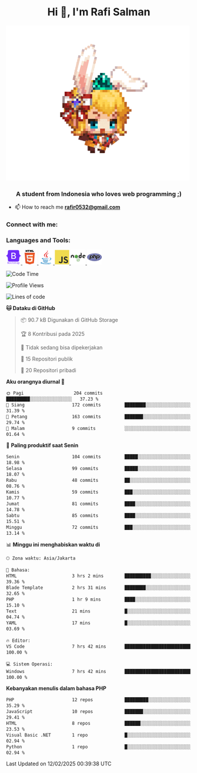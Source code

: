 <h1 align="center">Hi 👋, I'm Rafi Salman</h1>
<img src="img/lp.gif" /> 
<h3 align="center">A student from Indonesia who loves web programming ;)</h3>

- 📫 How to reach me **rafir0532@gmail.com**

<h3 align="left">Connect with me:</h3>
<p align="left">
</p>

<h3 align="left">Languages and Tools:</h3>
<p align="left"> <a href="https://getbootstrap.com" target="_blank" rel="noreferrer"> <img src="https://raw.githubusercontent.com/devicons/devicon/master/icons/bootstrap/bootstrap-plain-wordmark.svg" alt="bootstrap" width="40" height="40"/> </a> <a href="https://www.w3.org/html/" target="_blank" rel="noreferrer"> <img src="https://raw.githubusercontent.com/devicons/devicon/master/icons/html5/html5-original-wordmark.svg" alt="html5" width="40" height="40"/> </a> <a href="https://www.java.com" target="_blank" rel="noreferrer"> <img src="https://raw.githubusercontent.com/devicons/devicon/master/icons/java/java-original.svg" alt="java" width="40" height="40"/> </a> <a href="https://developer.mozilla.org/en-US/docs/Web/JavaScript" target="_blank" rel="noreferrer"> <img src="https://raw.githubusercontent.com/devicons/devicon/master/icons/javascript/javascript-original.svg" alt="javascript" width="40" height="40"/> </a> <a href="https://nodejs.org" target="_blank" rel="noreferrer"> <img src="https://raw.githubusercontent.com/devicons/devicon/master/icons/nodejs/nodejs-original-wordmark.svg" alt="nodejs" width="40" height="40"/> </a> <a href="https://www.php.net" target="_blank" rel="noreferrer"> <img src="https://raw.githubusercontent.com/devicons/devicon/master/icons/php/php-original.svg" alt="php" width="40" height="40"/> </a> </p>

<!--START_SECTION:waka-->
![Code Time](http://img.shields.io/badge/Code%20Time-304%20hrs%2037%20mins-blue)

![Profile Views](http://img.shields.io/badge/Profil%20dilihat-1-blue)

![Lines of code](https://img.shields.io/badge/Sejak%20Hello%20World%20aku%20telah%20menulis-1.7%20million%20baris%20kode-blue)

**🐱 Dataku di GitHub** 

> 📦 90.7 kB Digunakan di GitHub Storage 
 > 
> 🏆 8 Kontribusi pada 2025
 > 
> 🚫 Tidak sedang bisa dipekerjakan
 > 
> 📜 15 Repositori publik 
 > 
> 🔑 20 Repositori pribadi 
 > 
**Aku orangnya diurnal 🐤** 

```text
🌞 Pagi                   204 commits         █████████░░░░░░░░░░░░░░░░   37.23 % 
🌆 Siang                  172 commits         ████████░░░░░░░░░░░░░░░░░   31.39 % 
🌃 Petang                 163 commits         ███████░░░░░░░░░░░░░░░░░░   29.74 % 
🌙 Malam                  9 commits           ░░░░░░░░░░░░░░░░░░░░░░░░░   01.64 % 
```
📅 **Paling produktif saat Senin** 

```text
Senin                    104 commits         █████░░░░░░░░░░░░░░░░░░░░   18.98 % 
Selasa                   99 commits          █████░░░░░░░░░░░░░░░░░░░░   18.07 % 
Rabu                     48 commits          ██░░░░░░░░░░░░░░░░░░░░░░░   08.76 % 
Kamis                    59 commits          ███░░░░░░░░░░░░░░░░░░░░░░   10.77 % 
Jumat                    81 commits          ████░░░░░░░░░░░░░░░░░░░░░   14.78 % 
Sabtu                    85 commits          ████░░░░░░░░░░░░░░░░░░░░░   15.51 % 
Minggu                   72 commits          ███░░░░░░░░░░░░░░░░░░░░░░   13.14 % 
```


📊 **Minggu ini menghabiskan waktu di** 

```text
🕑︎ Zona waktu: Asia/Jakarta

💬 Bahasa: 
HTML                     3 hrs 2 mins        ██████████░░░░░░░░░░░░░░░   39.36 % 
Blade Template           2 hrs 31 mins       ████████░░░░░░░░░░░░░░░░░   32.65 % 
PHP                      1 hr 9 mins         ████░░░░░░░░░░░░░░░░░░░░░   15.10 % 
Text                     21 mins             █░░░░░░░░░░░░░░░░░░░░░░░░   04.74 % 
YAML                     17 mins             █░░░░░░░░░░░░░░░░░░░░░░░░   03.69 % 

🔥 Editor: 
VS Code                  7 hrs 42 mins       █████████████████████████   100.00 % 

💻 Sistem Operasi: 
Windows                  7 hrs 42 mins       █████████████████████████   100.00 % 
```

**Kebanyakan menulis dalam bahasa PHP** 

```text
PHP                      12 repos            █████████░░░░░░░░░░░░░░░░   35.29 % 
JavaScript               10 repos            ███████░░░░░░░░░░░░░░░░░░   29.41 % 
HTML                     8 repos             ██████░░░░░░░░░░░░░░░░░░░   23.53 % 
Visual Basic .NET        1 repo              █░░░░░░░░░░░░░░░░░░░░░░░░   02.94 % 
Python                   1 repo              █░░░░░░░░░░░░░░░░░░░░░░░░   02.94 % 
```




 Last Updated on 12/02/2025 00:39:38 UTC
<!--END_SECTION:waka-->
